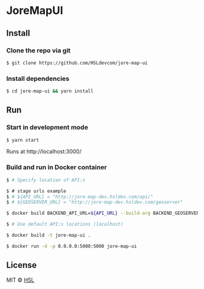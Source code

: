# JoreMapUI

## Install

### Clone the repo via git

```bash
$ git clone https://github.com/HSLdevcom/jore-map-ui
```

### Install dependencies

```bash
$ cd jore-map-ui && yarn install
```

## Run

### Start in development mode

```bash
$ yarn start
```

Runs at http://localhost:3000/

### Build and run in Docker container

```bash
$ # Specify location of API:s

$ # stage urls example
$ # ${API_URL} = "http://jore-map-dev.hsldev.com/api/"
$ # ${GEOSERVER_URL} = "http://jore-map-dev.hsldev.com/geoserver"

$ docker build BACKEND_API_URL=${API_URL} --build-arg BACKEND_GEOSERVER_URL=${GEOSERVER_URL} --tag=$DOCKER_IMAGE .

$ # Use default API:s locations (localhost)

$ docker build -t jore-map-ui .

$ docker run -d -p 0.0.0.0:5000:5000 jore-map-ui
```

## License

MIT © [HSL](https://github.com/HSLdevcom)

